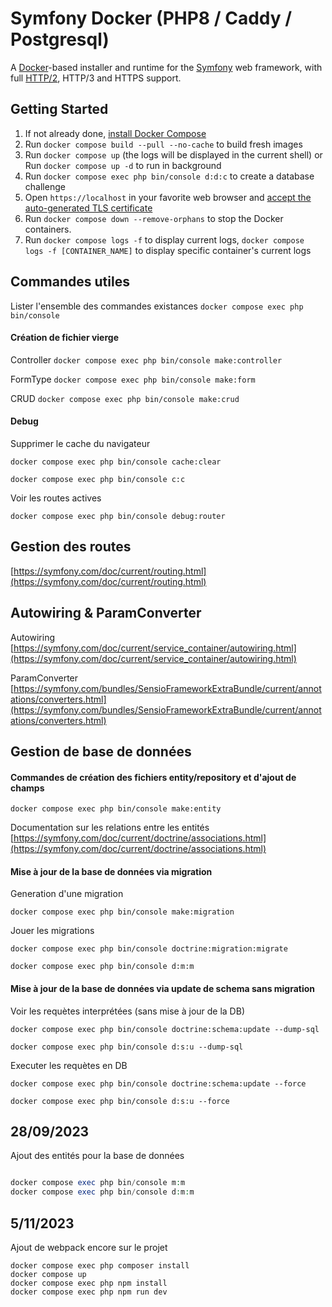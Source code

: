 # Symfony Docker (PHP8 / Caddy / Postgresql)

A [Docker](https://www.docker.com/)-based installer and runtime for the [Symfony](https://symfony.com) web framework, with full [HTTP/2](https://symfony.com/doc/current/weblink.html), HTTP/3 and HTTPS support.

## Getting Started

1. If not already done, [install Docker Compose](https://docs.docker.com/compose/install/)
2. Run `docker compose build --pull --no-cache` to build fresh images
3. Run `docker compose up` (the logs will be displayed in the current shell) or Run `docker compose up -d` to run in background
4. Run `docker compose exec php bin/console d:d:c` to create a database challenge
5. Open `https://localhost` in your favorite web browser and [accept the auto-generated TLS certificate](https://stackoverflow.com/a/15076602/1352334)
6. Run `docker compose down --remove-orphans` to stop the Docker containers.
7. Run `docker compose logs -f` to display current logs, `docker compose logs -f [CONTAINER_NAME]` to display specific container's current logs

## Commandes utiles

Lister l'ensemble des commandes existances `docker compose exec php bin/console`

#### Création de fichier vierge

Controller `docker compose exec php bin/console make:controller`

FormType `docker compose exec php bin/console make:form`

CRUD `docker compose exec php bin/console make:crud`

#### Debug

Supprimer le cache du navigateur

`docker compose exec php bin/console cache:clear`

`docker compose exec php bin/console c:c`

Voir les routes actives

`docker compose exec php bin/console debug:router`

## Gestion des routes

[https://symfony.com/doc/current/routing.html](https://symfony.com/doc/current/routing.html)

## Autowiring & ParamConverter

Autowiring [https://symfony.com/doc/current/service_container/autowiring.html](https://symfony.com/doc/current/service_container/autowiring.html)

ParamConverter [https://symfony.com/bundles/SensioFrameworkExtraBundle/current/annotations/converters.html](https://symfony.com/bundles/SensioFrameworkExtraBundle/current/annotations/converters.html)

## Gestion de base de données

#### Commandes de création des fichiers entity/repository et d'ajout de champs

`docker compose exec php bin/console make:entity`

Documentation sur les relations entre les entités [https://symfony.com/doc/current/doctrine/associations.html](https://symfony.com/doc/current/doctrine/associations.html)

#### Mise à jour de la base de données via migration

Generation d'une migration

`docker compose exec php bin/console make:migration`

Jouer les migrations

`docker compose exec php bin/console doctrine:migration:migrate`

`docker compose exec php bin/console d:m:m`

#### Mise à jour de la base de données via update de schema sans migration

Voir les requètes interprétées (sans mise à jour de la DB)

`docker compose exec php bin/console doctrine:schema:update --dump-sql`

`docker compose exec php bin/console d:s:u --dump-sql`

Executer les requètes en DB

`docker compose exec php bin/console doctrine:schema:update --force`

`docker compose exec php bin/console d:s:u --force`

## 28/09/2023

Ajout des entités pour la base de données

```php

docker compose exec php bin/console m:m
docker compose exec php bin/console d:m:m

```

## 5/11/2023

Ajout de webpack encore sur le projet

```
docker compose exec php composer install
docker compose up
docker compose exec php npm install
docker compose exec php npm run dev
```
